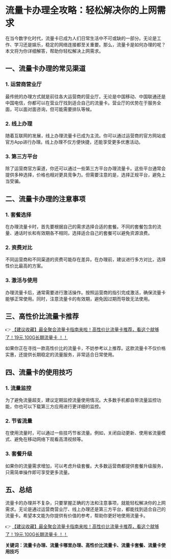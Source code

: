 # 流量卡办理全攻略：轻松解决你的上网需求

在当今数字化时代，流量卡已成为人们日常生活中不可或缺的一部分。无论是工作、学习还是娱乐，稳定的网络连接都至关重要。那么，流量卡是如何办理的呢？本文将为你详细解答，帮助你轻松解决上网需求。

## 一、流量卡办理的常见渠道

### 1. 运营商营业厅
最传统的办理方式就是前往各大运营商的营业厅。无论是中国移动、中国联通还是中国电信，你都可以在营业厅找到适合自己的流量卡。营业厅的优势在于服务全面，可以面对面咨询，但可能需要排队等候。

### 2. 线上办理
随着互联网的发展，线上办理流量卡已成为主流。你可以通过运营商的官方网站或官方App进行办理。线上办理不仅方便快捷，还能享受更多优惠活动。

### 3. 第三方平台
除了运营商官方渠道，你还可以通过一些第三方平台办理流量卡。这些平台通常会提供多种选择，价格也相对更具竞争力。但需要注意的是，选择正规平台，避免上当受骗。

## 二、流量卡办理的注意事项

### 1. 套餐选择
在办理流量卡时，首先要根据自己的需求选择合适的套餐。不同的套餐包含的流量、通话时长和有效期各不相同，选择适合自己的套餐可以避免资源浪费。

### 2. 资费对比
不同运营商和不同渠道的资费可能存在差异。在办理前，建议进行多方对比，选择性价比最高的方案。

### 3. 激活与使用
办理流量卡后，通常需要进行激活操作。按照运营商的指引完成激活，确保流量卡能够正常使用。同时，注意流量卡的有效期，避免因过期而导致无法使用。

## 三、高性价比流量卡推荐

👉 [【建议收藏】最全聚合流量卡指南来啦！高性价比流量卡推荐，看这个就够了！19元 100G长期流量卡 ！！](https://bit.ly/Liuliangka)

如果你正在寻找一款高性价比的流量卡，不妨参考以上推荐。这款流量卡不仅价格实惠，还提供长期稳定的流量服务，非常适合日常使用。

## 四、流量卡的使用技巧

### 1. 流量监控
为了避免流量超支，建议定期监控流量使用情况。大多数手机都自带流量监控功能，你也可以下载第三方应用进行更详细的监控。

### 2. 节省流量
在使用流量时，可以通过一些技巧节省流量。例如，关闭自动更新、使用省流量模式、避免在移动网络下观看高清视频等。

### 3. 套餐升级
如果你的流量需求增加，可以考虑升级套餐。大多数运营商都提供套餐升级服务，只需简单操作即可享受更多流量。

## 五、总结

流量卡的办理并不复杂，只要掌握正确的方法和注意事项，就能轻松解决你的上网需求。无论是通过运营商营业厅、线上办理还是第三方平台，都能找到适合自己的流量卡。希望本文能为你提供有价值的参考，帮助你更好地使用流量卡。

👉 [【建议收藏】最全聚合流量卡指南来啦！高性价比流量卡推荐，看这个就够了！19元 100G长期流量卡 ！！](https://bit.ly/Liuliangka)

**关键词：流量卡办理、流量卡哪里办理、高性价比流量卡、流量卡套餐、流量卡使用技巧**